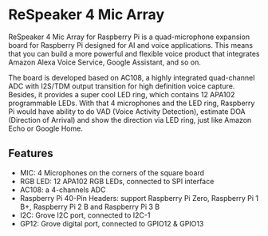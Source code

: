 <!--
---
name: ReSpeaker 4 Mic Array
class: board
type: audio
formfactor: phat
manufacturer: seeed
description: 4 mic array for Raspberry Pi to build AI and voice applications
url: http://wiki.seeedstudio.com/ReSpeaker_4_Mic_Array_for_Raspberry_Pi/
buy: https://www.seeedstudio.com/ReSpeaker-4-Mic-Array-for-Raspberry-Pi-p-2941.html
image: 'respeaker-4-mic-array.png'
pincount: 40
eeprom: no
power:
  '2':
  '4':
  '17':
ground:
  '6':
  '9':
  '14':
  '20':
  '25':
  '30':
  '34':
  '39':
pin:
  '3':
    mode: i2c
  '5':
    mode: i2c
  '12':
    mode: i2s
  '19':
    mode: i2s
  '35':
     mode: i2s
  '38':
     mode: i2s
  '40':
     mode: i2s
  '32':
    name: GP12 pin 4
  '33':
    name: GP12 pin 3
  '19':
    mode: spi
    name: RGB LEDs Data
  '23':
    mode: spi
    name: RGB LEDs Clock
  '29':
    name: RGB LEDs enable pin
    mode: output
    external_pull: up
    active: high
-->
# ReSpeaker 4 Mic Array

ReSpeaker 4 Mic Array for Raspberry Pi is a quad-microphone expansion board for Raspberry Pi designed for AI and voice applications. This means that you can build a more powerful and flexible voice product that integrates Amazon Alexa Voice Service, Google Assistant, and so on.

The board is developed based on AC108, a highly integrated quad-channel ADC with I2S/TDM output transition for high definition voice capture. Besides, it provides a super cool LED ring, which contains 12 APA102 programmable LEDs. With that 4 microphones and the LED ring, Raspberry Pi would have ability to do VAD (Voice Activity Detection), estimate DOA (Direction of Arrival) and show the direction via LED ring, just like Amazon Echo or Google Home.

## Features

* MIC: 4 Microphones on the corners of the square board
* RGB LED: 12 APA102 RGB LEDs, connected to SPI interface
* AC108: a 4-channels ADC
* Raspberry Pi 40-Pin Headers: support Raspberry Pi Zero, Raspberry Pi 1 B+, Raspberry Pi 2 B and Raspberry Pi 3 B
* I2C: Grove I2C port, connected to I2C-1
* GP12: Grove digital port, connected to GPIO12 & GPIO13